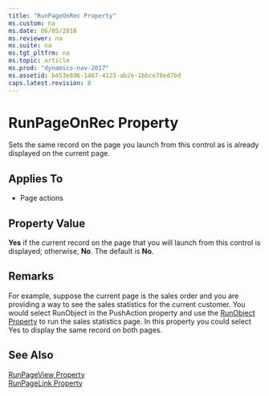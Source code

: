 ```yaml
---
title: "RunPageOnRec Property"
ms.custom: na
ms.date: 06/05/2016
ms.reviewer: na
ms.suite: na
ms.tgt_pltfrm: na
ms.topic: article
ms.prod: "dynamics-nav-2017"
ms.assetid: b453e896-1467-4123-ab2e-1bbce78ed7bd
caps.latest.revision: 8
---
```

# RunPageOnRec Property
Sets the same record on the page you launch from this control as is already displayed on the current page.  
  
## Applies To  
  
-   Page actions  
  
## Property Value  
 **Yes** if the current record on the page that you will launch from this control is displayed; otherwise, **No**. The default is **No**.  
  
## Remarks  
 For example, suppose the current page is the sales order and you are providing a way to see the sales statistics for the current customer. You would select RunObject in the PushAction property and use the [RunObject Property](RunObject-Property.md) to run the sales statistics page. In this property you could select Yes to display the same record on both pages.  
  
## See Also  
 [RunPageView Property](RunPageView-Property.md)   
 [RunPageLink Property](RunPageLink-Property.md)